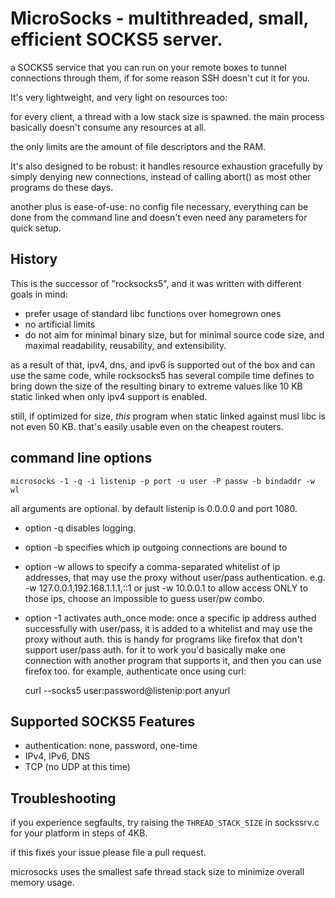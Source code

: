 MicroSocks - multithreaded, small, efficient SOCKS5 server.
===========================================================

a SOCKS5 service that you can run on your remote boxes to tunnel connections
through them, if for some reason SSH doesn't cut it for you.

It's very lightweight, and very light on resources too:

for every client, a thread with a low stack size is spawned.
the main process basically doesn't consume any resources at all.

the only limits are the amount of file descriptors and the RAM.

It's also designed to be robust: it handles resource exhaustion
gracefully by simply denying new connections, instead of calling abort()
as most other programs do these days.

another plus is ease-of-use: no config file necessary, everything can be
done from the command line and doesn't even need any parameters for quick
setup.

History
-------

This is the successor of "rocksocks5", and it was written with
different goals in mind:

- prefer usage of standard libc functions over homegrown ones
- no artificial limits
- do not aim for minimal binary size, but for minimal source code size,
  and maximal readability, reusability, and extensibility.

as a result of that, ipv4, dns, and ipv6 is supported out of the box
and can use the same code, while rocksocks5 has several compile time
defines to bring down the size of the resulting binary to extreme values
like 10 KB static linked when only ipv4 support is enabled.

still, if optimized for size, *this* program when static linked against musl
libc is not even 50 KB. that's easily usable even on the cheapest routers.

command line options
--------------------

    microsocks -1 -q -i listenip -p port -u user -P passw -b bindaddr -w wl

all arguments are optional.
by default listenip is 0.0.0.0 and port 1080.

- option -q disables logging.
- option -b specifies which ip outgoing connections are bound to
- option -w allows to specify a comma-separated whitelist of ip addresses,
that may use the proxy without user/pass authentication.
e.g. -w 127.0.0.1,192.168.1.1.1,::1 or just -w 10.0.0.1
to allow access ONLY to those ips, choose an impossible to guess user/pw combo.
- option -1 activates auth_once mode: once a specific ip address
authed successfully with user/pass, it is added to a whitelist
and may use the proxy without auth.
this is handy for programs like firefox that don't support
user/pass auth. for it to work you'd basically make one connection
with another program that supports it, and then you can use firefox too.
for example, authenticate once using curl:

    curl --socks5 user:password@listenip:port anyurl


Supported SOCKS5 Features
-------------------------
- authentication: none, password, one-time
- IPv4, IPv6, DNS
- TCP (no UDP at this time)

Troubleshooting
---------------

if you experience segfaults, try raising the `THREAD_STACK_SIZE` in sockssrv.c
for your platform in steps of 4KB.

if this fixes your issue please file a pull request.

microsocks uses the smallest safe thread stack size to minimize overall memory
usage.
